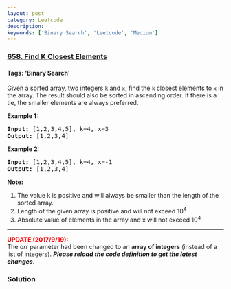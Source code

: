 ```yaml
---
layout: post
category: Leetcode
description: 
keywords: ['Binary Search', 'Leetcode', 'Medium']
---
```

### [658. Find K Closest Elements](https://leetcode.com/problems/find-k-closest-elements)

#### Tags: 'Binary Search'

<div class="content__u3I1 question-content__JfgR"><div><p>
Given a sorted array, two integers <code>k</code> and <code>x</code>, find the <code>k</code> closest elements to <code>x</code> in the array.  The result should also be sorted in ascending order.
If there is a tie,  the smaller elements are always preferred.
</p>
<p><b>Example 1:</b><br/>
</p><pre><b>Input:</b> [1,2,3,4,5], k=4, x=3
<b>Output:</b> [1,2,3,4]
</pre>
<p></p>
<p><b>Example 2:</b><br/>
</p><pre><b>Input:</b> [1,2,3,4,5], k=4, x=-1
<b>Output:</b> [1,2,3,4]
</pre>
<p></p>
<p><b>Note:</b><br/>
</p><ol>
<li>The value k is positive and will always be smaller than the length of the sorted array.</li>
<li> Length of the given array is positive and will not exceed 10<sup>4</sup></li>
<li> Absolute value of elements in the array and x will not exceed 10<sup>4</sup></li>
</ol>
<p></p>
<hr/>
<p>
<b><font color="red">UPDATE (2017/9/19):</font></b><br/>
The <i>arr</i> parameter had been changed to an <b>array of integers</b> (instead of a list of integers). <b><i>Please reload the code definition to get the latest changes</i></b>.
</p></div></div>

### Solution
